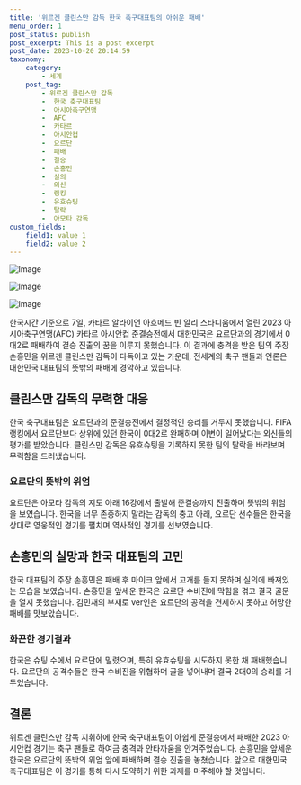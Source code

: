 ```yaml
---
title: '위르겐 클린스만 감독 한국 축구대표팀의 아쉬운 패배'
menu_order: 1
post_status: publish
post_excerpt: This is a post excerpt
post_date: 2023-10-20 20:14:59
taxonomy:
    category:
        - 세계
    post_tag:
        - 위르겐 클린스만 감독
        -  한국 축구대표팀
        -  아시아축구연맹
        -  AFC
        -  카타르
        -  아시안컵
        -  요르단
        -  패배
        -  결승
        -  손흥민
        -  실의
        -  외신
        -  랭킹
        -  유효슈팅
        -  탈락
        -  아모타 감독
custom_fields:
    field1: value 1
    field2: value 2
---
```


![Image](https://imgnews.pstatic.net/image/023/2024/02/07/0003815481_001_20240207095705591.jpg?type=w647)

![Image](https://imgnews.pstatic.net/image/023/2024/02/07/0003815481_002_20240207095705648.jpeg?type=w647)

![Image](https://imgnews.pstatic.net/image/023/2024/02/07/0003815481_003_20240207095705698.jpg?type=w647)

한국시간 기준으로 7일, 카타르 알라이언 아흐메드 빈 알리 스타디움에서 열린 2023 아시아축구연맹(AFC) 카타르 아시안컵 준결승전에서 대한민국은 요르단과의 경기에서 0대2로 패배하여 결승 진출의 꿈을 이루지 못했습니다. 이 결과에 충격을 받은 팀의 주장 손흥민을 위르겐 클린스만 감독이 다독이고 있는 가운데, 전세계의 축구 팬들과 언론은 대한민국 대표팀의 뜻밖의 패배에 경악하고 있습니다.

## 클린스만 감독의 무력한 대응
한국 축구대표팀은 요르단과의 준결승전에서 결정적인 승리를 거두지 못했습니다. FIFA 랭킹에서 요르단보다 상위에 있던 한국이 0대2로 완패하며 이변이 일어났다는 외신들의 평가를 받았습니다. 클린스만 감독은 유효슈팅을 기록하지 못한 팀의 탈락을 바라보며 무력함을 드러냈습니다.

### 요르단의 뜻밖의 위엄
요르단은 아모타 감독의 지도 아래 16강에서 출발해 준결승까지 진출하며 뜻밖의 위엄을 보였습니다. 한국을 너무 존중하지 말라는 감독의 충고 아래, 요르단 선수들은 한국을 상대로 영웅적인 경기를 펼치며 역사적인 경기를 선보였습니다.

## 손흥민의 실망과 한국 대표팀의 고민
한국 대표팀의 주장 손흥민은 패배 후 마이크 앞에서 고개를 들지 못하며 실의에 빠져있는 모습을 보였습니다. 손흥민을 앞세운 한국은 요르단 수비진에 막힘을 겪고 결국 골문을 열지 못했습니다. 김민재의 부재로 ver인은 요르단의 공격을 견제하지 못하고 허망한 패배를 맛보았습니다.

### 화끈한 경기결과
한국은 슈팅 수에서 요르단에 밀렸으며, 특히 유효슈팅을 시도하지 못한 채 패배했습니다. 요르단의 공격수들은 한국 수비진을 위협하며 골을 넣어내며 결국 2대0의 승리를 거두었습니다.

## 결론
위르겐 클린스만 감독 지휘하에 한국 축구대표팀이 아쉽게 준결승에서 패배한 2023 아시안컵 경기는 축구 팬들로 하여금 충격과 안타까움을 안겨주었습니다. 손흥민을 앞세운 한국은 요르단의 뜻밖의 위엄 앞에 패배하며 결승 진출을 놓쳤습니다. 앞으로 대한민국 축구대표팀은 이 경기를 통해 다시 도약하기 위한 과제를 마주해야 할 것입니다.
